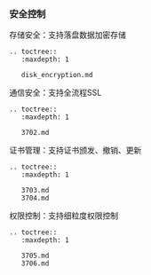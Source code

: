 ### 安全控制

存储安全：支持落盘数据加密存储

```eval_rst
.. toctree::
   :maxdepth: 1

   disk_encryption.md
```
   

通信安全：支持全流程SSL

```eval_rst
.. toctree::
   :maxdepth: 1

   3702.md
```
   

证书管理：支持证书颁发、撤销、更新

```eval_rst
.. toctree::
   :maxdepth: 1

   3703.md
   3704.md
```
   

权限控制：支持细粒度权限控制

```eval_rst
.. toctree::
   :maxdepth: 1

   3705.md
   3706.md
```
   

